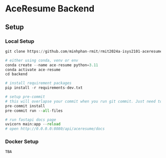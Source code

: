 # AceResume Backend

## __Setup__

### __Local Setup__

``` python
git clone https://github.com/minhphan-rmit/rmit2024a-isys2101-aceresume.git

# either using conda, venv or env
conda create --name ace-resume python=3.11
conda activate ace-resume
cd backend

# install requirement packages
pip install -r requirements-dev.txt

# setup pre-commit
# this will overlapse your commit when you run git commit. Just need to rerun the commit process again should be fine
pre-commit install
pre-commit run --all-files

# run fastapi docs page
uvicorn main:app --reload
# open http://0.0.0.0:8080/api/aceresume/docs
```

### __Docker Setup__

``` python
TBA
```
